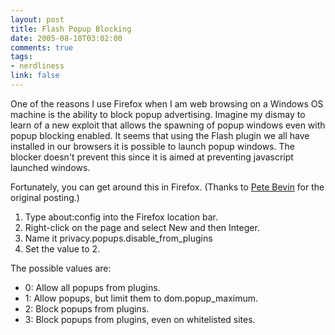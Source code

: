 ```yaml
--- 
layout: post
title: Flash Popup Blocking
date: 2005-08-10T03:02:00
comments: true
tags:
- nerdliness
link: false
---
```

One of the reasons I use Firefox when I am web browsing on a Windows OS machine is the ability to block popup advertising. Imagine my dismay to learn of a new exploit that allows the spawning of popup windows even with popup blocking enabled. It seems that using the Flash plugin we all have installed in our browsers it is possible to launch popup windows. The blocker doesn't prevent this since it is aimed at preventing javascript launched windows.

Fortunately, you can get around this in Firefox. (Thanks to <a href="http://www.petebevin.com/archives/2005/03/10/firefox_popups.html" title="Pete Bevin">Pete Bevin</a> for the original posting.)

1. Type about:config into the Firefox location bar.
2. Right-click on the page and select New and then Integer.
3. Name it privacy.popups.disable_from_plugins
4. Set the value to 2.

The possible values are:

* 0: Allow all popups from plugins.
* 1: Allow popups, but limit them to dom.popup_maximum.
* 2: Block popups from plugins.
* 3: Block popups from plugins, even on whitelisted sites.

